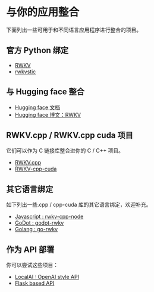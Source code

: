 # 与你的应用整合

下面列出一些可用于和不同语言应用程序进行整合的项目。

## 官方 Python 绑定

- [RWKV](https://pypi.org/project/rwkv/)
- [rwkvstic](https://pypi.org/project/rwkvstic/)

## 与 Hugging face 整合

- [Hugging face 文档](https://huggingface.co/docs/transformers/model_doc/rwkv)
- [Hugging face 博文：RWKV](https://huggingface.co/blog/rwkv)

## RWKV.cpp / RWKV.cpp cuda 项目

它们可以作为 C 链接库整合进你的 C / C++ 项目。

- [RWKV.cpp](https://github.com/saharNooby/rwkv.cpp)
- [RWKV-cpp-cuda](https://github.com/harrisonvanderbyl/rwkv-cpp-cuda)

## 其它语言绑定

如下列出一些.cpp / cpp-cuda 库的其它语言绑定，欢迎补充。

- [Javascript : rwkv-cpp-node](https://github.com/PicoCreator/RWKV-cpp-node)
- [GoDot : godot-rwkv](https://github.com/harrisonvanderbyl/godot-rwkv)
- [Golang : go-rwkv](https://github.com/donomii/go-rwkv.cpp)

## 作为 API 部署

你可以尝试这些项目：

- [LocalAI : OpenAI style API](https://github.com/go-skynet/LocalAI)
- [Flask based API](https://github.com/RafaRed/RWKV-api)
